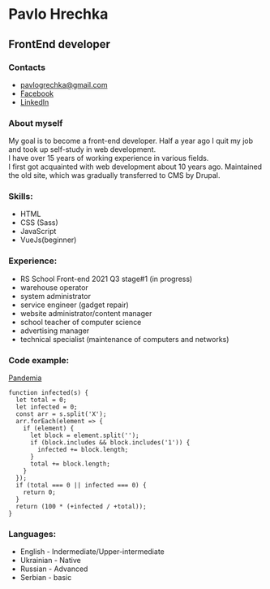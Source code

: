 # Pavlo Hrechka
## FrontEnd developer

### Contacts
* pavlogrechka@gmail.com
* [Facebook](https://www.facebook.com/pavlogrechka/)
* [LinkedIn](https://www.linkedin.com/in/pavlo-hrechka-6ba9a2174/)

### About myself
My goal is to become a front-end developer.
Half a year ago I quit my job and took up self-study in web development.  
I have over 15 years of working experience in various fields.  
I first got acquainted with web development about 10 years ago. Maintained the old site, which was gradually transferred to CMS by Drupal.  


### Skills:
* HTML
* CSS (Sass)
* JavaScript
* VueJs(beginner)  

### Experience:
* RS School Front-end 2021 Q3 stage#1 (in progress)
* warehouse operator
* system administrator
* service engineer (gadget repair)
* website administrator/content manager
* school teacher of computer science
* advertising manager
* technical specialist (maintenance of computers and networks)

### Code example:
[Pandemia](https://www.codewars.com/kata/5e2596a9ad937f002e510435/javascript)
```
function infected(s) {
  let total = 0;
  let infected = 0;
  const arr = s.split('X');
  arr.forEach(element => {
    if (element) {
      let block = element.split('');
      if (block.includes && block.includes('1')) {
        infected += block.length;
      }
      total += block.length;
    }
  });
  if (total === 0 || infected === 0) {
    return 0;
  }
  return (100 * (+infected / +total));
}
```

### Languages:
* English - Indermediate/Upper-intermediate
* Ukrainian - Native
* Russian - Advanced
* Serbian - basic
